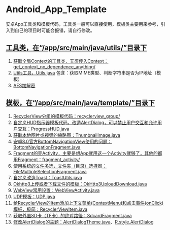 # Android_App_Template
安卓App工具类和模板代码，工具类一般可以直接使用，模板类主要用来参考，引入到自己的项目时可能会报错，请自行修改。

## [工具类，在“/app/src/main/java/utils/”目录下](/app/src/main/java/utils)
1. [获取全局Context的工具类，无须传入Context：get_context_no_dependence_anything/](/app/src/main/java/utils/get_context_no_dependence_anything)
2. [Utils工具，Utils.java](/app/src/main/java/utils/Utils.java)
    包含：获取MIME类型、判断字符串是否为IP地址（模板）
3. [AES加解密](/app/src/main/java/utils/encryption/aes)

## [模板，在“/app/src/main/java/template/”目录下](/app/src/main/java/template)
1. [RecyclerView分组的模板代码：recyclerview_group/](/app/src/main/java/template/recyclerview_group)
2. [自定义HUD指示器模板代码，改造AlertDialog，可以禁止用户交互和允许用户交互：ProgressHUD.java](/app/src/main/java/template/ProgressHUD.java)
3. [获取本地图片或视频的缩略图：ThumbnailImage.java](/app/src/main/java/template/ThumbnailImage.java)
4. [安卓8.0官方BottomNavigationView使用的问题：BottomNavigationFragment.java](/app/src/main/java/template/BottomNavigationFragment.java)
5. [Fragment的壳Activity，主要是想App就用这一个Activity就够了，其他的都用Fragment：fragment_activity/](/app/src/main/java/template/fragment_activity)
6. [使用系统的文件多选，文件夹（目录）选择器：FileMultipleSelectionFragment.java](/app/src/main/java/template/FileMultipleSelectionFragment.java)
7. [自定义改造Toast：ToastUtils.java](/app/src/main/java/template/ToastUtils.java)
8. [Okhttp3上传或者下载文件的模板：OkHttp3UploadDownload.java](/app/src/main/java/template/OkHttp3UploadDownload.java)
9. [WebView常用设置：WebViewActivity.java](/app/src/main/java/template/WebViewActivity.java)
10. [UDP模板：UDP.java](/app/src/main/java/template/UDP.java)
11. [给RecyclerView的Item添加上下文菜单(ContextMenu)和点击事件(onClick)模板，极简：RecyclerViewItem.java](/app/src/main/java/template/RecyclerViewItem.java)
12. [获取外置SD卡（TF卡）的绝对路径：SdcardFragment.java](/app/src/main/java/template/SdcardFragment.java)
13. [修改AlertDialog的主题：AlertDialogTheme.java](/app/src/main/java/template/AlertDialogTheme.java)、[R.style.AlertDialog](/app/src/main/res/values/styles.xml)
